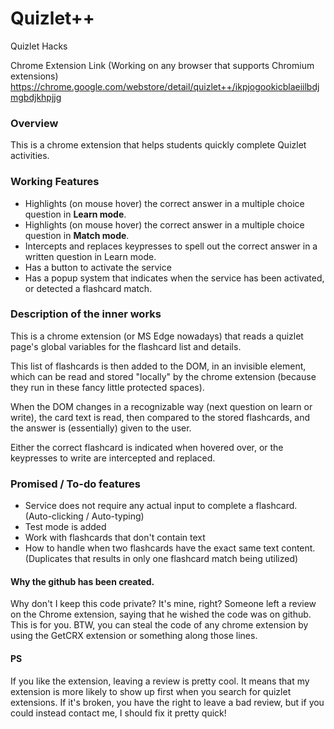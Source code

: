 # Quizlet++
Quizlet Hacks

Chrome Extension Link (Working on any browser that supports Chromium extensions)
https://chrome.google.com/webstore/detail/quizlet++/ikpjogookicblaeiilbdjmgbdjkhpjjg

### Overview
This is a chrome extension that helps students quickly complete Quizlet activities.

### Working Features
* Highlights (on mouse hover) the correct answer in a multiple choice question in **Learn mode**.
* Highlights (on mouse hover) the correct answer in a multiple choice question in **Match mode**.
* Intercepts and replaces keypresses to spell out the correct answer in a written question in Learn mode.
* Has a button to activate the service
* Has a popup system that indicates when the service has been activated, or detected a flashcard match.

### Description of the inner works
This is a chrome extension (or MS Edge nowadays) that reads a quizlet page's global variables for the flashcard list and details. 

This list of flashcards is then added to the DOM, in an invisible element, which can be read and stored "locally" by the chrome extension (because they run in these fancy little protected spaces). 

When the DOM changes in a recognizable way (next question on learn or write), the card text is read, then compared to the stored flashcards, and the answer is (essentially) given to the user. 

Either the correct flashcard is indicated when hovered over, or the keypresses to write are intercepted and replaced.

### Promised / To-do features
* Service does not require any actual input to complete a flashcard. (Auto-clicking / Auto-typing)
* Test mode is added
* Work with flashcards that don't contain text
* How to handle when two flashcards have the exact same text content. (Duplicates that results in only one flashcard match being utilized)

#### Why the github has been created.
Why don't I keep this code private? It's mine, right?
Someone left a review on the Chrome extension, saying that he wished the code was on github. This is for you. BTW, you can steal the code of any chrome extension by using the GetCRX extension or something along those lines.

#### PS
If you like the extension, leaving a review is pretty cool. It means that my extension is more likely to show up first when you search for quizlet extensions. If it's broken, you have the right to leave a bad review, but if you could instead contact me, I should fix it pretty quick!
